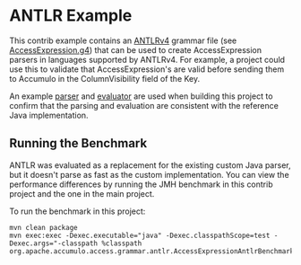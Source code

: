 <!--
    Licensed to the Apache Software Foundation (ASF) under one
    or more contributor license agreements.  See the NOTICE file
    distributed with this work for additional information
    regarding copyright ownership.  The ASF licenses this file
    to you under the Apache License, Version 2.0 (the
    "License"); you may not use this file except in compliance
    with the License.  You may obtain a copy of the License at
      https://www.apache.org/licenses/LICENSE-2.0
    Unless required by applicable law or agreed to in writing,
    software distributed under the License is distributed on an
    "AS IS" BASIS, WITHOUT WARRANTIES OR CONDITIONS OF ANY
    KIND, either express or implied.  See the License for the
    specific language governing permissions and limitations
    under the License.
-->
# ANTLR Example

This contrib example contains an [ANTLRv4](https://www.antlr.org/) grammar file (see [AccessExpression.g4](src/main/antlr4/AccessExpression.g4)) that can be used to create AccessExpression parsers in languages supported by ANTLRv4. For example, a project could use this to validate that AccessExpression's are valid before sending them to Accumulo in the ColumnVisibility field of the Key.

An example [parser](src/test/java/org/apache/accumulo/access/grammar/antlr/AccessExpressionAntlrParser.java) and [evaluator](src/test/java/org/apache/accumulo/access/grammar/antlr/AccessExpressionAntlrEvaluator.java) are used when building this project to confirm that the parsing and evaluation are consistent with the reference Java implementation.

## Running the Benchmark

ANTLR was evaluated as a replacement for the existing custom Java parser, but it doesn't parse as fast as the custom implementation. You can view the performance differences by running the JMH benchmark in this contrib project and the one in the main project.

To run the benchmark in this project:
```
mvn clean package
mvn exec:exec -Dexec.executable="java" -Dexec.classpathScope=test -Dexec.args="-classpath %classpath org.apache.accumulo.access.grammar.antlr.AccessExpressionAntlrBenchmark"
```
